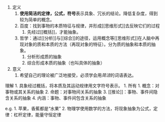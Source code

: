 1. 定义
	1. **使用简洁的定律，公式，符号**表示具象、冗长的结论。降低复杂度，得到较为简单的概念。
	2. 百度：找到事物的本质特征与规律，并形成[[思维形式]]去反映它们的过程
		1. 先经过[[概括]]，才能抽象。
	3. 哲学：通过[[分析]]与[[综合]]的途径，运用概念等[[思维形式]]在人脑中再现对象的质和本质的方法（再现对象的特征）。分为质的抽象和本质的抽象。
		1. 分析形成质的抽象
		2. 综合形成本质的抽象（也叫具体的抽象）
2. 意义
	1. 希望自己的理论被广泛地接受，必须学会用*简洁*的词语表达。

理解
	1. 具象经过概括，将本质及其运动规律用文字符号表示。
		1. 所有
			1. 概念：对事物或其关系的抽象
			2. 命题：对事物间关系的抽象
			3. [[推论]]：事物、事件间隐含关系的抽象
			4. 内涵：事物、事件间包含关系的抽象

e.g.
	1. 苹果，香蕉都是“水果”
	2. 物理学使用数学的方法，将现象抽象为公式，定律：杠杆定律，能量守恒定律